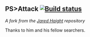 ## PS>Attack [![Build status](https://ci.appveyor.com/api/projects/status/x8doqg2vv73f131x?svg=true)](https://ci.appveyor.com/project/jaredhaight/pspunch)

_A fork from the [Jared Haight](https://github.com/jaredhaight/PSAttack) repository_

Thanks to him and his fellow searchers.
